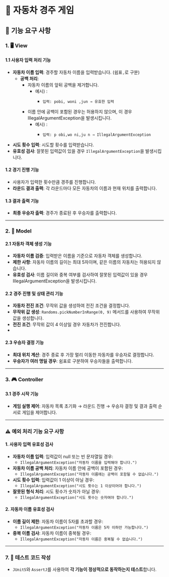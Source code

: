 # 🚗 자동차 경주 게임

## 📝 기능 요구 사항

### 1. 🖥️ View
#### 1.1 사용자 입력 처리 기능
- **자동차 이름 입력**: 경주할 자동차 이름을 입력받습니다. (쉼표`,`로 구분)
  - **공백 처리**:
    - 자동차 이름의 앞뒤 공백을 제거합니다.
      - 예시) : 
        - ```
          입력: pobi, woni ,jun → 유효한 입력
          ``` 
    - 이름 안에 공백이 포함된 경우는 허용하지 않으며, 이 경우 IllegalArgumentException을 발생시킵니다.
      - 예시) :
        - ```
          입력: p obi,wo ni,ju n → IllegalArgumentException
          ```
- **시도 횟수 입력**: 시도할 횟수를 입력받습니다.
- **유효성 검사**: 잘못된 입력값이 있을 경우 `IllegalArgumentException`을 발생시킵니다.

#### 1.2 경기 진행 기능
- 사용자가 입력한 횟수만큼 경주를 진행합니다.
- **라운드 결과 출력**: 각 라운드마다 모든 자동차의 이름과 현재 위치를 출력합니다.

#### 1.3 결과 출력 기능
- **최종 우승자 출력**: 경주가 종료된 후 우승자를 출력합니다.

---

### 2. 🚗 Model
#### 2.1 자동차 객체 생성 기능
- **자동차 이름 검증**: 입력받은 이름을 기준으로 자동차 객체를 생성합니다.
- **제한 사항**: 자동차 이름의 길이는 최대 5자이며, 같은 이름의 자동차는 허용되지 않습니다.
- **유효성 검사**: 이름 길이와 중복 여부를 검사하여 잘못된 입력값이 있을 경우 IllegalArgumentException을 발생시킵니다.

#### 2.2 경주 진행 및 상태 관리 기능
- **자동차 전진 조건**: 무작위 값을 생성하여 전진 조건을 결정합니다.
- **무작위 값 생성**: `Randoms.pickNumberInRange(0, 9)` 메서드를 사용하여 무작위 값을 생성합니다.
- **전진 조건**: 무작위 값이 4 이상일 경우 자동차가 전진합니다.
- 
#### 2.3 우승자 결정 기능
- **최대 위치 계산**: 경주 종료 후 가장 멀리 이동한 자동차를 우승자로 결정합니다.
- **우승자가 여러 명일 경우**: 쉼표로 구분하여 우승자들을 출력합니다.

---

### 3. 🎮 Controller
#### 3.1 경주 시작 기능
- **게임 실행 제어**: 자동차 목록 초기화 → 라운드 진행 → 우승자 결정 및 결과 출력 순서로 게임을 제어합니다.

---

### ⚠️ 예외 처리 기능 요구 사항
#### 1. 사용자 입력 유효성 검사
- **자동차 이름 입력**: 입력값이 null 또는 빈 문자열일 경우:
    - `IllegalArgumentException("자동차 이름을 입력해야 합니다.")`
- **자동차 이름 공백 처리**: 자동차 이름 안에 공백이 포함된 경우:
    - `IllegalArgumentException("자동차 이름에는 공백이 포함될 수 없습니다.")`
- **시도 횟수 입력**: 입력값이 1 이상이 아닐 경우:
    - `IllegalArgumentException("시도 횟수는 1 이상이어야 합니다.")`
- **잘못된 형식 처리**: 시도 횟수가 숫자가 아닐 경우:
    - `IllegalArgumentException("시도 횟수는 숫자여야 합니다.")`

#### 2. 자동차 이름 유효성 검사
- **이름 길이 제한**: 자동차 이름이 5자를 초과할 경우:
    - `IllegalArgumentException("자동차 이름은 5자 이하만 가능합니다.")`
- **중복 이름 검사**: 자동차 이름이 중복될 경우:
    - `IllegalArgumentException("자동차 이름은 중복될 수 없습니다.")`

---

### 7. 🧪 테스트 코드 작성
- `JUnit5`와 `AssertJ`를 사용하여 **각 기능이 정상적으로 동작하는지 테스트**합니다.